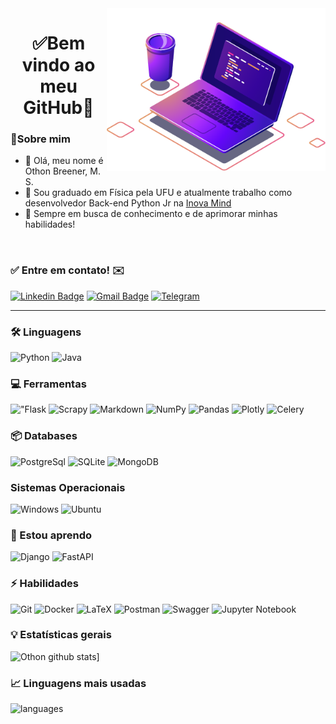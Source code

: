<img align="right" src="https://raw.githubusercontent.com/OthonBreener/OthonBreener/main/computer-illustration.png" width="350" />
<h1 align="center">
	✅Bem vindo ao meu GitHub🚀
</h1>

### 👦Sobre mim
- 👋 Olá, meu nome é Othon Breener, M. S.
- 💼 Sou graduado em Física pela UFU e atualmente trabalho como desenvolvedor Back-end Python Jr na [Inova Mind](https://inovamind.com.br/)
- 💬 Sempre em busca de conhecimento e de aprimorar minhas habilidades!
<br>

 ### ✅ Entre em contato! ✉️
 [![Linkedin Badge](https://img.shields.io/badge/-LinkedIn-blue?&logo=Linkedin&logoColor=white&)](https://www.linkedin.com/in/othon-breener-b66a86140/)
 [![Gmail Badge](https://img.shields.io/badge/-Gmail-c14438?&logo=Gmail&logoColor=white)](mailto:m.othonbrener123@gmail.com)
 [![Telegram](https://img.shields.io/badge/-Telegram-informational?logo=telegram&logoColor=white)](https://t.me/othonbreener)
<hr>

### 🛠 Linguagens
![Python](https://img.shields.io/badge/-Python-3776AB?&logo=Python&logoColor=FFFFFF)
![Java](https://img.shields.io/badge/Java-ED8B00?style=for-the-badge&logo=java&logoColor=white)

### 💻 Ferramentas
!["Flask](https://img.shields.io/badge/flask%20-%23000.svg?&logo=flask&logoColor=white)
![Scrapy](https://img.shields.io/badge/-Scrapy-099E10?&logo=scrapy&logoColor=white)
![Markdown](https://img.shields.io/badge/markdown-%23000000.svg?&logo=markdown&logoColor=white)
![NumPy](https://img.shields.io/badge/numpy-%23013243.svg?style=for-the-badge&logo=numpy&logoColor=white)
![Pandas](https://img.shields.io/badge/pandas-%23150458.svg?style=for-the-badge&logo=pandas&logoColor=white)
![Plotly](https://img.shields.io/badge/Plotly-%233F4F75.svg?style=for-the-badge&logo=plotly&logoColor=white)
![Celery](https://img.shields.io/badge/celery-%2343853D.svg?&logo=celery&logoColor=white)

### 📦 Databases
![PostgreSql](https://img.shields.io/badge/-PostgreSql-336791?&logo=postgresql&logoColor=FFFFFF)
![SQLite](https://img.shields.io/badge/-SQLite-%2307405e.svg?&logo=sqlite&logoColor=FFFFFF)
![MongoDB](https://img.shields.io/badge/MongoDB-4EA94B?style=for-the-badge&logo=mongodb&logoColor=white)

### Sistemas Operacionais
![Windows](https://img.shields.io/badge/Windows-0078D6?style=for-the-badge&logo=windows&logoColor=white)
![Ubuntu](https://img.shields.io/badge/Ubuntu-E95420?style=for-the-badge&logo=ubuntu&logoColor=white)

### 🌱 Estou aprendo
![Django](https://img.shields.io/badge/-Django-092E20?&logo=Django&logoColor=FFFFFF)
![FastAPI](https://img.shields.io/badge/-FastAPI-3790AB?&logo=fastapi&logoColor=white)

### ⚡ Habilidades
![Git](https://img.shields.io/badge/git%20-%23F05033.svg?&logo=git&logoColor=white)
![Docker](https://img.shields.io/badge/docker%20-%230db7ed.svg?&logo=docker&logoColor=white)
![LaTeX](https://img.shields.io/badge/latex-%23008080.svg?style=for-the-badge&logo=latex&logoColor=white)
![Postman](https://img.shields.io/badge/Postman-FF6C37?style=for-the-badge&logo=postman&logoColor=white)
![Swagger](https://img.shields.io/badge/-Swagger-%23Clojure?style=for-the-badge&logo=swagger&logoColor=white)
![Jupyter Notebook](https://img.shields.io/badge/jupyter-%23FA0F00.svg?style=for-the-badge&logo=jupyter&logoColor=white)

### :bulb: Estatísticas gerais
![Othon github stats](https://github-readme-stats.vercel.app/api?username=OthonBreener&theme=cobalt&show_icons=true)]
### 📈 Linguagens mais usadas
![languages](https://github-readme-stats.vercel.app/api/top-langs/?username=OthonBreener&theme=cobalt)
